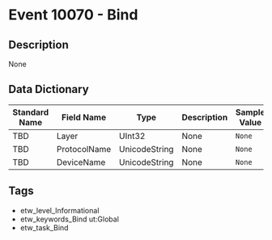 # Event 10070 - Bind

## Description
None

## Data Dictionary
|Standard Name|Field Name|Type|Description|Sample Value|
|---|---|---|---|---|
|TBD|Layer|UInt32|None|`None`|
|TBD|ProtocolName|UnicodeString|None|`None`|
|TBD|DeviceName|UnicodeString|None|`None`|

## Tags
* etw_level_Informational
* etw_keywords_Bind ut:Global
* etw_task_Bind